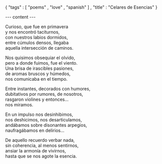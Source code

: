 { "tags" : [
    "poems"
  , "love"
  , "spanish"
  ]
, "title" : "Celares de Esencias"
}

--- content ---

Curioso, que fue en primavera  
y nos encontró taciturnos,  
con nuestros labios dormidos,  
entre cúmulos densos, llegaba  
aquella intersección de caminos.

Nos quisimos obsequiar el olvido,  
pero a donde fuimos, fue el viento.  
Una brisa de irascibles pasiones,  
de aromas bruscos y húmedos,  
nos comunicaba en el tiempo.

Entre instantes, decorados con humores,  
dubitativos por rumores, de nosotros,  
rasgaron violines y entonces...  
nos miramos.

En un impulso nos desinhibimos,  
nos deshicimos, nos desarticulamos,  
andábamos sobre disonantes arpegios,  
naufragábamos en delirios...

De aquello recuerdo verbar nada,  
sin coherencia, al menos sentirnos,  
ansiar la armonía de vivirnos,  
hasta que se nos agote la esencia.
